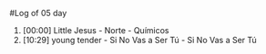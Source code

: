 #Log of 05 day

1. [00:00] Little Jesus - Norte - Químicos
1. [10:29] young tender - Si No Vas a Ser Tú - Si No Vas a Ser Tú
